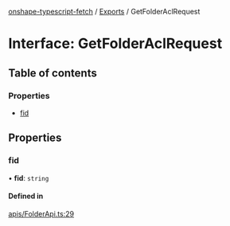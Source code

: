 [onshape-typescript-fetch](../README.md) / [Exports](../modules.md) / GetFolderAclRequest

# Interface: GetFolderAclRequest

## Table of contents

### Properties

- [fid](GetFolderAclRequest.md#fid)

## Properties

### fid

• **fid**: `string`

#### Defined in

[apis/FolderApi.ts:29](https://github.com/toebes/onshape-typescript-fetch/blob/3e11ae1/apis/FolderApi.ts#L29)
